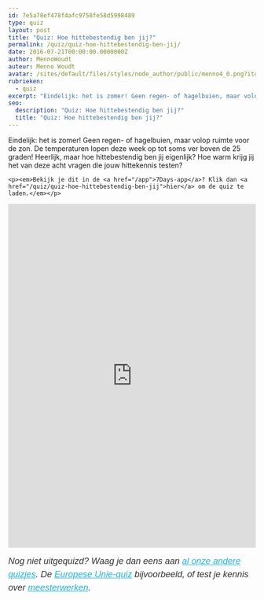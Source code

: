 ```yaml
---
id: 7e5a78ef478f4afc9758fe58d5998489
type: quiz
layout: post
title: "Quiz: Hoe hittebestendig ben jij?"
permalink: /quiz/quiz-hoe-hittebestendig-ben-jij/
date: 2016-07-21T00:00:00.0000000Z
author: MennoWoudt
auteur: Menno Woudt
avatar: /sites/default/files/styles/node_author/public/menno4_0.png?itok=5KD7Yfz3
rubrieken:
  - quiz
excerpt: "Eindelijk: het is zomer! Geen regen- of hagelbuien, maar volop ruimte voor de zon. De temperaturen lopen deze week op tot soms ver boven de 25 graden! Heerlijk, maar hoe hittebestendig ben jij eigenlijk? Hoe warm krijg jij het van deze acht vragen die jouw hittekennis testen?  "
seo:
  description: "Quiz: Hoe hittebestendig ben jij?"
  title: "Quiz: Hoe hittebestendig ben jij?"
---
```

Eindelijk: het is zomer! Geen regen- of hagelbuien, maar volop ruimte voor de zon. De temperaturen lopen deze week op tot soms ver boven de 25 graden! Heerlijk, maar hoe hittebestendig ben jij eigenlijk? Hoe warm krijg jij het van deze acht vragen die jouw hittekennis testen?  

    <p><em>Bekijk je dit in de <a href="/app">7Days-app</a>? Klik dan <a href="/quiz/quiz-hoe-hittebestendig-ben-jij">hier</a> om de quiz te laden.</em></p>
<p><iframe border="none" frameborder="0" height="700px" id="quizWidget-246369" src="https://www.boombox.com/widget/quiz/fi9xdWl6emVzLzI0NjM2OQ" width="100%"></iframe></p>
<p><em style="box-sizing: border-box; color: rgb(51, 51, 51); font-family: &quot;PT Sans&quot;, sans-serif; font-size: 18px; line-height: 27px;">Nog niet uitgequizd? Waag je dan eens aan <a href="/quiz" style="box-sizing: border-box; color: rgb(34, 179, 224); transition: color 0.3s ease;">al onze andere quizjes</a>. De <a href="/quiz/quiz-wat-weet-jij-van-de-eu" style="box-sizing: border-box; color: rgb(34, 179, 224); transition: color 0.3s ease;" target="_blank">Europese Unie-quiz</a> bijvoorbeeld, of test je kennis over <a href="/lifestyle-quiz/quiz-van-wie-het-meesterwerk" style="box-sizing: border-box; color: rgb(34, 179, 224); transition: color 0.3s ease;">meesterwerken</a>.</em></p>
  
